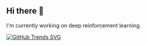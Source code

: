 ## Hi there 👋

I'm currently working on deep reinforcement learning.

[![GitHub Trends SVG](https://api.githubtrends.io/user/svg/symoon11/langs)](https://githubtrends.io)

<!--
**symoon11/symoon11** is a ✨ _special_ ✨ repository because its `README.md` (this file) appears on your GitHub profile.

Here are some ideas to get you started:

- 🔭 I’m currently working on ...
- 🌱 I’m currently learning ...
- 👯 I’m looking to collaborate on ...
- 🤔 I’m looking for help with ...
- 💬 Ask me about ...
- 📫 How to reach me: ...
- 😄 Pronouns: ...
- ⚡ Fun fact: ...
-->
